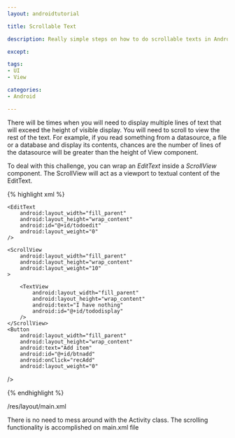 ```yaml
---
layout: androidtutorial

title: Scrollable Text

description: Really simple steps on how to do scrollable texts in Android

except:

tags:
- UI
- View

categories:
- Android

---
```


There will be times when you will need to display multiple lines of text that will exceed the height of visible display. You will need to scroll to view the rest of the text. For example, if you read something from a datasource, a file or a database and display its contents, chances are the number of lines of the datasource will be greater than the height of View component.

To deal with this challenge, you can wrap an *EditText* inside a *ScrollView* component. The ScrollView will act as a viewport to textual content of the EditText. 

{% highlight xml %}

<?xml version="1.0" encoding="utf-8"?>
<LinearLayout xmlns:android="http://schemas.android.com/apk/res/android"
    android:orientation="vertical"
    android:layout_width="fill_parent"
    android:layout_height="fill_parent"
    >

	<EditText
		android:layout_width="fill_parent"
		android:layout_height="wrap_content"
		android:id="@+id/todoedit"
		android:layout_weight="0"
	/>

	<ScrollView
		android:layout_width="fill_parent"
		android:layout_height="wrap_content"
		android:layout_weight="10"
	>

		<TextView  
    		android:layout_width="fill_parent" 
    		android:layout_height="wrap_content" 
    		android:text="I have nothing"
			android:id="@+id/tododisplay"
    	/>
	</ScrollView>
	<Button
		android:layout_width="fill_parent"
		android:layout_height="wrap_content"
		android:text="Add item"
		android:id="@+id/btnadd"
		android:onClick="recAdd"
		android:layout_weight="0"
/>
</LinearLayout>

{% endhighlight %}

<div id='lst'>/res/layout/main.xml</div>

There is no need to mess around with the Activity class. The scrolling functionality is accomplished on main.xml file
